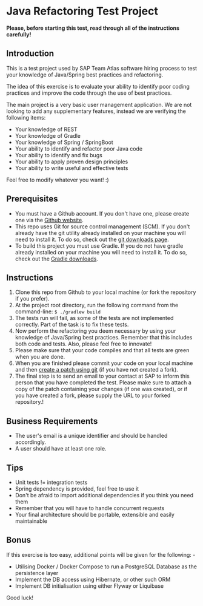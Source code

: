 Java Refactoring Test Project
=============================

**Please, before starting this test, read through all of the instructions carefully!**

Introduction
------------

This is a test project used by SAP Team Atlas software hiring process to test your knowledge of Java/Spring best practices and refactoring.

The idea of this exercise is to evaluate your ability to identify poor coding practices and improve the code through the use of best practices.

The main project is a very basic user management application. We are not looking to add any supplementary features, instead we are verifying the following items:

* Your knowledge of REST
* Your knowledge of Gradle
* Your knowledge of Spring / SpringBoot
* Your ability to identify and refactor poor Java code
* Your ability to identify and fix bugs
* Your ability to apply proven design principles
* Your ability to write useful and effective tests

Feel free to modify whatever you want! :)

Prerequisites
-------------

* You must have a Github account. If you don't have one, please create one via the [Github website](http://github.com/).
* This repo uses Git for source control management (SCM). If you don't already have the git utility already installed on your machine you will need to install it. To do so, check out the [git downloads page](http://git-scm.com/downloads).
* To build this project you must use Gradle. If you do not have gradle already installed on your machine you will need to install it. To do so, check out the [Gradle downloads](https://gradle.org/install/).

Instructions
------------

1. Clone this repo from Github to your local machine (or fork the repository if you prefer).
2. At the project root directory, run the following command from the command-line:
   `$ ./gradlew build`
3. The tests run will fail, as some of the tests are not implemented correctly. Part of the task is to fix these tests.
4. Now perform the refactoring you deem necessary by using your knowledge of Java/Spring best practices. Remember that this includes both code and tests. Also, please feel free to innovate!
5. Please make sure that your code compiles and that all tests are green when you are done.
6. When you are finished please commit your code on your local machine and then [create a patch using git](http://git-scm.com/docs/git-format-patch) (if you have not created a fork). 
7. The final step is to send an email to your contact at SAP to inform this person that you have completed the test. Please make sure to attach a copy of the patch containing your changes (if one was created), or if you have created a fork, please supply the URL to your forked repository.!

Business Requirements
---------------------

* The user's email is a unique identifier and should be handled accordingly.
* A user should have at least one role.

Tips
----

* Unit tests != integration tests
* Spring dependency is provided, feel free to use it
* Don't be afraid to import additional dependencies if you think you need them
* Remember that you will have to handle concurrent requests
* Your final architecture should be portable, extensible and easily maintainable

Bonus
-----

If this exercise is too easy, additional points will be given for the following: - 

* Utilising Docker / Docker Compose to run a PostgreSQL Database as the persistence layer
* Implement the DB access using Hibernate, or other such ORM
* Implement DB initialisation using either Flyway or Liquibase

Good luck!
